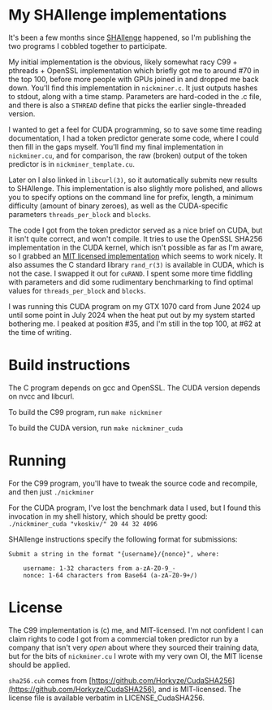 # My SHAllenge implementations

It's been a few months since [SHAllenge](https://shallenge.quirino.net/) happened, so I'm publishing the two programs I cobbled together to participate.

My initial implementation is the obvious, likely somewhat racy C99 + pthreads + OpenSSL implementation which briefly got me to around #70 in the top 100, before more people with GPUs joined in and dropped me back down. You'll find this implementation in `nickminer.c`. It just outputs hashes to stdout, along with a time stamp. Parameters are hard-coded in the .c file, and there is also a `STHREAD` define that picks the earlier single-threaded version.

I wanted to get a feel for CUDA programming, so to save some time reading documentation, I had a token predictor generate some code, where I could then fill in the gaps myself. You'll find my final implementation in `nickminer.cu`, and for comparison, the raw (broken) output of the token predictor is in `nickminer_template.cu`.

Later on I also linked in `libcurl(3)`, so it automatically submits new results to SHAllenge. This implementation is also slightly more polished, and allows you to specify options on the command line for prefix, length, a minimum difficulty (amount of binary zeroes), as well as the CUDA-specific parameters `threads_per_block` and `blocks`.

The code I got from the token predictor served as a nice brief on CUDA, but it isn't quite correct, and won't compile. It tries to use the OpenSSL SHA256 implementation in the CUDA kernel, which isn't possible as far as I'm aware, so I grabbed an [MIT licensed implementation](https://github.com/Horkyze/CudaSHA256/blob/master/sha256.cuh) which seems to work nicely.
It also assumes the C standard library `rand_r(3)` is available in CUDA, which is not the case. I swapped it out for `cuRAND`. I spent some more time fiddling with parameters and did some rudimentary benchmarking to find optimal values for `threads_per_block` and `blocks`.

I was running this CUDA program on my GTX 1070 card from June 2024 up until some point in July 2024 when the heat put out by my system started bothering me. I peaked at position #35, and I'm still in the top 100, at #62 at the time of writing.

# Build instructions

The C program depends on gcc and OpenSSL. The CUDA version depends on nvcc and libcurl.

To build the C99 program, run `make nickminer`

To build the CUDA version, run `make nickminer_cuda`

# Running

For the C99 program, you'll have to tweak the source code and recompile, and then just `./nickminer`

For the CUDA program, I've lost the benchmark data I used, but I found this invocation in my shell history, which should be pretty good:
`./nickminer_cuda "vkoskiv/" 20 44 32 4096`

SHAllenge instructions specify the following format for submissions:
~~~
Submit a string in the format "{username}/{nonce}", where:

    username: 1-32 characters from a-zA-Z0-9_-
    nonce: 1-64 characters from Base64 (a-zA-Z0-9+/)
~~~

# License

The C99 implementation is (c) me, and MIT-licensed. I'm not confident I can claim rights to code I got from a commercial token predictor run by a company that isn't very *open* about where they sourced their training data, but for the bits of `nickminer.cu` I wrote with my very own OI, the MIT license should be applied.

`sha256.cuh` comes from [https://github.com/Horkyze/CudaSHA256](https://github.com/Horkyze/CudaSHA256), and is MIT-licensed. The license file is available verbatim in LICENSE_CudaSHA256.
